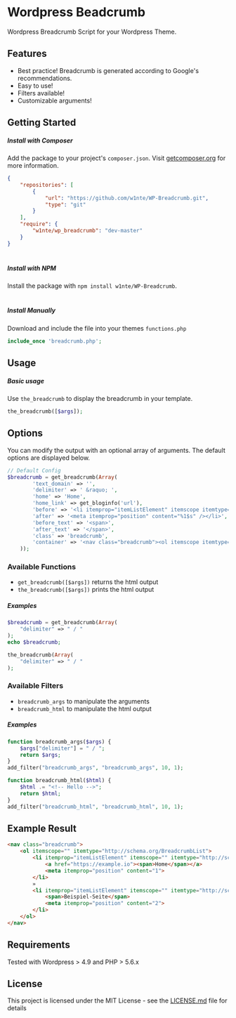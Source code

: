 # Wordpress Beadcrumb
Wordpress Breadcrumb Script for your Wordpress Theme.


## Features
* Best practice! Breadcrumb is generated according to Google's recommendations.
* Easy to use!
* Filters available!
* Customizable arguments!


## Getting Started

##### Install with Composer
Add the package to your project's `composer.json`. Visit [getcomposer.org](http://getcomposer.org/) for more information.
```json
{
    "repositories": [
        {
            "url": "https://github.com/w1nte/WP-Breadcrumb.git",
            "type": "git"
        }
    ],
    "require": {
        "w1nte/wp_breadcrumb": "dev-master"
    }
}
```
#
##### Install with NPM
Install the package with `npm install w1nte/WP-Breadcrumb`.
#
##### Install Manually
Download and include the file into your themes `functions.php`
```php 
include_once 'breadcrumb.php';
```


## Usage
##### Basic usage
Use `the_breadcrumb` to display the breadcrumb in your template.
```php
the_breadcrumb([$args]);
```


## Options
You can modify the output with an optional array of arguments. The default options are displayed below.
```php
// Default Config
$breadcrumb = get_breadcrumb(Array(
        'text_domain' => '',
        'delimiter' => ' &raquo; ',
        'home' => 'Home',
        'home_link' => get_bloginfo('url'),
        'before' => '<li itemprop="itemListElement" itemscope itemtype="http://schema.org/ListItem">',
        'after' => '<meta itemprop="position" content="%1$s" /></li>',
        'before_text' => '<span>',
        'after_text' => '</span>',
        'class' => 'breadcrumb',
        'container' => '<nav class="breadcrumb"><ol itemscope itemtype="http://schema.org/BreadcrumbList">%s</ol></nav>'
    ));
```

### Available Functions
* `get_breadcrumb([$args])` returns the html output
* `the_breadcrumb([$args])` prints the html output
##### Examples
```php
$breadcrumb = get_breadcrumb(Array(
    "delimiter" => " / "
);
echo $breadcrumb;
```
```php
the_breadcrumb(Array(
    "delimiter" => " / "
);
```

### Available Filters
* `breadcrumb_args` to manipulate the arguments
* `breadcrumb_html` to manipulate the html output
##### Examples
```php
function breadcrumb_args($args) {
    $args["delimiter"] = " / ";
    return $args;
}
add_filter("breadcrumb_args", "breadcrumb_args", 10, 1);
```
```php
function breadcrumb_html($html) {
    $html .= "<!-- Hello -->";
    return $html;
}
add_filter("breadcrumb_html", "breadcrumb_html", 10, 1);
```


## Example Result
```html
<nav class="breadcrumb">
    <ol itemscope="" itemtype="http://schema.org/BreadcrumbList">
        <li itemprop="itemListElement" itemscope="" itemtype="http://schema.org/ListItem">
            <a href="https://example.io"><span>Home</span></a>
            <meta itemprop="position" content="1">
        </li> 
        » 
        <li itemprop="itemListElement" itemscope="" itemtype="http://schema.org/ListItem">
            <span>Beispiel-Seite</span>
            <meta itemprop="position" content="2">
        </li>
    </ol>
</nav>
```


## Requirements
Tested with Wordpress > 4.9 and PHP > 5.6.x


## License
This project is licensed under the MIT License - see the [LICENSE.md](LICENSE.md) file for details
